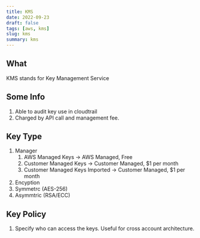 ```yaml
---
title: KMS
date: 2022-09-23
draft: false
tags: [aws, kms]
slug: kms
summary: kms
---
```


## What

KMS stands for Key Management Service

## Some Info

1. Able to audit key use in cloudtrail
1. Charged by API call and management fee.

## Key Type

1. Manager
   1. AWS Managed Keys -> AWS Managed, Free
   1. Customer Managed Keys -> Customer Managed, \$1 per month
   1. Customer Managed Keys Imported -> Customer Managed, \$1 per month
1. Encyption
1. Symmetrc (AES-256)
1. Asymmtric (RSA/ECC)

## Key Policy

1. Specify who can access the keys. Useful for cross account architecture.
